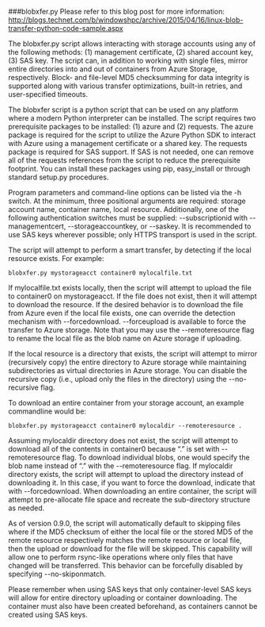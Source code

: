 ###blobxfer.py
Please refer to this blog post for more information:
http://blogs.technet.com/b/windowshpc/archive/2015/04/16/linux-blob-transfer-python-code-sample.aspx

The blobxfer.py script allows interacting with storage accounts using any of
the following methods: (1) management certificate, (2) shared account key,
(3) SAS key. The script can, in addition to working with single files, mirror
entire directories into and out of containers from Azure Storage, respectively.
Block- and file-level MD5 checksumming for data integrity is supported along
with various transfer optimizations, built-in retries, and user-specified
timeouts.

The blobxfer script is a python script that can be used on any platform where
a modern Python interpreter can be installed. The script requires two
prerequisite packages to be installed: (1) azure and (2) requests. The azure
package is required for the script to utilize the Azure Python SDK to interact
with Azure using a management certificate or a shared key. The requests package
is required for SAS support. If SAS is not needed, one can remove all of the
requests references from the script to reduce the prerequisite footprint. You
can install these packages using pip, easy_install or through standard
setup.py procedures.

Program parameters and command-line options can be listed via the -h switch. At
the minimum, three positional arguments are required: storage account name,
container name, local resource. Additionally, one of the following
authentication switches must be supplied: --subscriptionid with
--managementcert, --storageaccountkey, or --saskey. It is recommended to use
SAS keys wherever possible; only HTTPS transport is used in the script.

The script will attempt to perform a smart transfer, by detecting if the local
resource exists. For example:

```
blobxfer.py mystorageacct container0 mylocalfile.txt
```

If mylocalfile.txt exists locally, then the script will attempt to upload the
file to container0 on mystorageacct. If the file does not exist, then it will
attempt to download the resource. If the desired behavior is to download the
file from Azure even if the local file exists, one can override the detection
mechanism with --forcedownload. --forceupload is available to force the
transfer to Azure storage. Note that you may use the --remoteresource flag to
rename the local file as the blob name on Azure storage if uploading.

If the local resource is a directory that exists, the script will attempt to
mirror (recursively copy) the entire directory to Azure storage while
maintaining subdirectories as virtual directories in Azure storage. You can
disable the recursive copy (i.e., upload only the files in the directory)
using the --no-recursive flag.

To download an entire container from your storage account, an example
commandline would be:

```
blobxfer.py mystorageacct container0 mylocaldir --remoteresource .
```

Assuming mylocaldir directory does not exist, the script will attempt to
download all of the contents in container0 because “.” is set with
--remoteresource flag. To download individual blobs, one would specify the
blob name instead of “.” with the --remoteresource flag. If mylocaldir
directory exists, the script will attempt to upload the directory instead of
downloading it. In this case, if you want to force the download, indicate that
with --forcedownload. When downloading an entire container, the script will
attempt to pre-allocate file space and recreate the sub-directory structure
as needed.

As of version 0.9.0, the script will automatically default to skipping files
where if the MD5 checksum of either the local file or the stored MD5 of the
remote resource respectively matches the remote resource or local file, then
the upload or download for the file will be skipped. This capability will
allow one to perform rsync-like operations where only files that have changed
will be transferred. This behavior can be forcefully disabled by specifying
--no-skiponmatch.

Please remember when using SAS keys that only container-level SAS keys will
allow for entire directory uploading or container downloading. The container
must also have been created beforehand, as containers cannot be created
using SAS keys.

